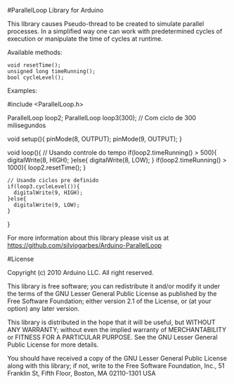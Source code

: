 #ParallelLoop Library for Arduino

This library causes Pseudo-thread to be created to simulate parallel processes. In a simplified way one can work with predetermined cycles of execution or manipulate the time of cycles at runtime.

Available methods:

    void resetTime();
    unsigned long timeRunning();
    bool cycleLevel();

Examples:

  #include <ParallelLoop.h>
  
  ParallelLoop loop2;
  ParallelLoop loop3(300); // Com ciclo de 300 milisegundos
  
  void setup(){
    pinMode(8, OUTPUT);
    pinMode(9, OUTPUT);
  }
  
  void loop(){
    // Usando controle do tempo
    if(loop2.timeRunning() > 500){
      digitalWrite(8, HIGH);
    }else{
      digitalWrite(8, LOW);
    }
    if(loop2.timeRunning() > 1000){
      loop2.resetTime();
    }
    
    // Usando ciclos pre definido
    if(loop3.cycleLevel()){
      digitalWrite(9, HIGH);
    }else{
      digitalWrite(9, LOW);
    }
  }



For more information about this library please visit us at
https://github.com/silviogarbes/Arduino-ParallelLoop

#License

Copyright (c) 2010 Arduino LLC. All right reserved.

This library is free software; you can redistribute it and/or
modify it under the terms of the GNU Lesser General Public
License as published by the Free Software Foundation; either
version 2.1 of the License, or (at your option) any later version.

This library is distributed in the hope that it will be useful,
but WITHOUT ANY WARRANTY; without even the implied warranty of
MERCHANTABILITY or FITNESS FOR A PARTICULAR PURPOSE. See the GNU
Lesser General Public License for more details.

You should have received a copy of the GNU Lesser General Public
License along with this library; if not, write to the Free Software
Foundation, Inc., 51 Franklin St, Fifth Floor, Boston, MA 02110-1301 USA
